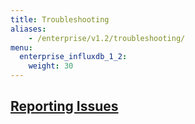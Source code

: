 ```yaml
---
title: Troubleshooting
aliases:
    - /enterprise/v1.2/troubleshooting/
menu:
  enterprise_influxdb_1_2:
    weight: 30
---
```


## [Reporting Issues](/enterprise_influxdb/v1.2/troubleshooting/reporting-issues/)
